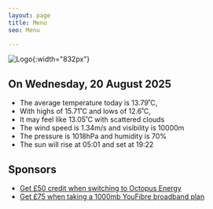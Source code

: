 ```yaml
---
layout: page
title: Menu
seo: Menu

---
```


![Logo](/images/logo.jpg){:width="832px"}

<!-- weather_marker starts -->
## On Wednesday, 20 August 2025

- The average temperature today is 13.79˚C,
- With highs of 15.71˚C and lows of 12.6˚C,
- It may feel like 13.05˚C with scattered clouds
- The wind speed is 1.34m/s and visibility is 10000m
- The pressure is 1018hPa and humidity is 70%
- The sun will rise at 05:01 and set at 19:22

<!-- weather_marker ends -->

## Sponsors

- [Get £50 credit when switching to Octopus Energy](https://bit.ly/3oD1nnS)
- [Get £75 when taking a 1000mb YouFibre broadband plan](https://aklam.io/91zWhU?)
